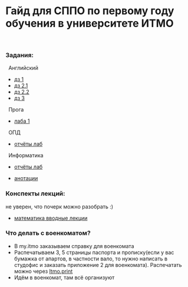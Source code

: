 # Гайд для СППО по первому году обучения в университете ИТМО
<br />

### Задания:<br />

&nbsp; Английский<br />

- [дз 1](https://github.com/frizyyu/first_year_in_ITMO/files/12570159/English.hw.1.pdf)<br />
- [дз 2.1](https://github.com/frizyyu/first_year_in_ITMO/files/12719243/English.hw.2.1.pdf)<br />
- [дз 2.2](https://github.com/frizyyu/first_year_in_ITMO/files/12719247/English.hw.2.2.pdf)<br />
- [дз 3](https://github.com/frizyyu/first_year_in_ITMO/files/12719258/Image.to.PDF.20230924.13.32.50.pdf)<br />



&nbsp; Прога<br />

- [лаба 1](https://github.com/frizyyu/lab1_prog)<br />

&nbsp; ОПД<br />

- [отчёты лаб](https://github.com/frizyyu/first_year_in_ITMO/tree/main/опд%20лабы)<br />

&nbsp; Информатика<br />

- [отчёты лаб](https://github.com/frizyyu/first_year_in_ITMO/tree/main/инфа%20лабы)<br />

- [анотации](https://github.com/frizyyu/first_year_in_ITMO/tree/main/инфа%20анотации)

### Конспекты лекций:<br />

не уверен, что почерк можно разобрать :)

- [математика вводные лекции]()
### Что делать с военкоматом?<br />

- В my.itmo заказываем справку для военкомата<br />
- Распечатываем 3, 5 страницы паспорта и прописку(если у вас бумажка от апартов, в частности вало, то нужно написать в студофис и заказать приложение 2 для военкомата). Распечатать можно через [Itmo.print](https://t.me/ITMO_print_bot)
- Идём в военкомат, там всё организуют
